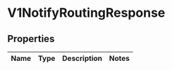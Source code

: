 
# V1NotifyRoutingResponse

## Properties
Name | Type | Description | Notes
------------ | ------------- | ------------- | -------------



